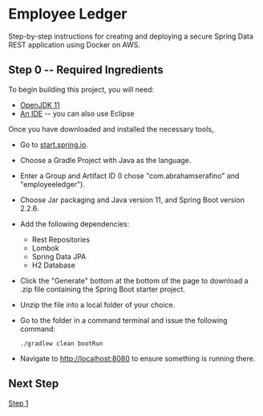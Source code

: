 # Employee Ledger #

Step-by-step instructions for creating and deploying a secure Spring Data REST application using Docker on AWS.

## Step 0 -- Required Ingredients ##

To begin building this project, you will need:

* [OpenJDK 11](https://adoptopenjdk.net/)
* [An IDE](https://www.jetbrains.com/idea/download) -- you can also use Eclipse

Once you have downloaded and installed the necessary tools, 

* Go to [start.spring.io](http://start.spring.io).
* Choose a Gradle Project with Java as the language.
* Enter a Group and Artifact ID (I chose "com.abrahamserafino" and "employeeledger").
* Choose Jar packaging and Java version 11, and Spring Boot version 2.2.6.
* Add the following dependencies:
    * Rest Repositories
    * Lombok
    * Spring Data JPA
    * H2 Database
* Click the "Generate" bottom at the bottom of the page to download a .zip file containing the Spring Boot starter
project.
* Unzip the file into a local folder of your choice.
* Go to the folder in a command terminal and issue the following command:

    ```./gradlew clean bootRun```

* Navigate to [http://localhost:8080](http://localhost:8080) to ensure something is running there. 

## Next Step ##

[Step 1](https://bitbucket.org/kungfuandjavascript/employeeledger/src/step1)
